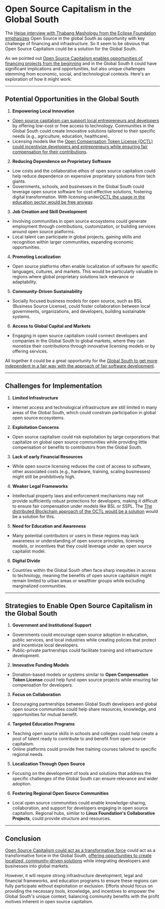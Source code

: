 # Open Source Capitalism in the Global South

The [Heise interview with Thabang Mashologu from the Eclipse Foundation emphasizes](https://www.heise.de/hintergrund/Open-Source-im-Globalen-Sueden-mehr-als-nur-ein-technisches-Werkzeug-10223042.html
) Open Source in the global South as opportunity with key challenge of financing and infrastructure. So it seem to be obvious that Open Source Capitalism could be a solution for the Global South.

As we pointed out [Open Source Capitalism enables opportunities of financing projects from the beginning](https://license-token.com/#/wiki/innovative_funding) and in the Global South it could have significant implications and opportunities, but also unique challenges stemming from economic, social, and technological contexts. Here's an exploration of how it might work:

---

## **Potential Opportunities in the Global South**

1. **Empowering Local Innovation**
  - [Open source capitalism can support local entrepreneurs and developers](https://www.license-token.com/wiki/open-source-capitalism.html) by offering low-cost or free access to technology. Communities in the Global South could create innovative solutions tailored to their specific needs (e.g., agriculture, education, healthcare).
  - Licensing models like the [Open Compensation Token License (OCTL) could incentivize developers and entrepreneurs while ensuring fair compensation for their contributions](https://license-token.com).

2. **Reducing Dependence on Proprietary Software**
  - Low costs and the collaborative ethos of open source capitalism could help reduce dependence on expensive proprietary solutions from tech giants.
  - Governments, schools, and businesses in the Global South could leverage open source software for cost-effective solutions, fostering digital transformation. With licensing under[OCTL the usage in the education sector would be free anyway](https://github.com/open-compensation-token-license/license).

3. **Job Creation and Skill Development**
  - Involving communities in open source ecosystems could generate employment through contributions, customization, or building services around open source platforms.
  - Local talent can participate in global projects, gaining skills and recognition within larger communities, expanding economic opportunities. 

4. **Promoting Localization**
  - Open source platforms often enable localization of software for specific languages, cultures, and markets. This would be particularly valuable in regions where global proprietary solutions lack relevance or adaptability.

5. **Community-Driven Sustainability**
  - Socially focused business models for open source, such as BSL (Business Source License), could foster collaboration between local governments, organizations, and developers, building sustainable systems.

6. **Access to Global Capital and Markets**
  - Engaging in open source capitalism could connect developers and companies in the Global South to global markets, where they can monetize their contributions through innovative licensing models or by offering services.

All together it could be a great opportunity for the [Global South to get more independent in a fair way with the approach of fair software development](https://github.com/open-compensation-token-license/octl/blob/main/octl-whitepaper.md). 

---

## **Challenges for Implementation**

1. **Limited Infrastructure**
  - Internet access and technological infrastructure are still limited in many areas of the Global South, which could constrain participation in global open source ecosystems.

2. **Exploitation Concerns**
  - Open source capitalism could risk exploitation by large corporations that capitalize on global open source communities while providing little compensation or benefits to contributors from the Global South.

3. **Lack of early Financial Resources**
  - While open source licensing reduces the cost of access to software, other associated costs (e.g., hardware, training, scaling businesses) might still be prohibitively high.

4. **Weaker Legal Frameworks**
  - Intellectual property laws and enforcement mechanisms may not provide sufficiently robust protections for developers, making it difficult to ensure fair compensation under models like BSL or SSPL. The [The distributed Blockchain approach of the OCTL would be a solution](https://license-token.com) would be a solution for this.

5. **Need for Education and Awareness**
  - Many potential contributors or users in these regions may lack awareness or understanding of open source principles, licensing models, or incentives that they could leverage under an open source capitalist model.

6. **Digital Divide**
  - Countries within the Global South often face sharp inequities in access to technology, meaning the benefits of open source capitalism might remain limited to urban areas or wealthier groups while excluding marginalized communities.

---

## **Strategies to Enable Open Source Capitalism in the Global South**

1. **Government and Institutional Support**
  - Governments could encourage open source adoption in education, public services, and local industries while creating policies that protect and incentivize local developers.
  - Public-private partnerships could facilitate training and infrastructure development.

2. **Innovative Funding Models**
  - Donation-based models or systems similar to **Open Compensation Token License** could help fund open source projects while ensuring fair compensation for developers.

3. **Focus on Collaboration**
  - Encouraging partnerships between Global South developers and global open source communities could help share resources, knowledge, and opportunities for mutual benefit.

4. **Targeted Education Programs**
  - Teaching open source skills in schools and colleges could help create a pool of talent ready to contribute to and benefit from open source capitalism.
  - Online platforms could provide free training courses tailored to specific regional needs.

5. **Localization Through Open Source**
  - Focusing on the development of tools and solutions that address the specific challenges of the Global South can ensure relevance and wider adoption.

6. **Fostering Regional Open Source Communities**
  - Local open source communities could enable knowledge-sharing, collaboration, and support for developers engaging in open source capitalism. Regional hubs, similar to **Linux Foundation's Collaborative Projects**, could provide structure and resources.

---

## **Conclusion**

[Open Source Capitalism could act as a transformative force](https://www.license-token.com/wiki/octl-alternative-to-pure-open-source-capitalism.html) could act as a transformative force in the Global South, [offering opportunities to create localized, community-driven solutions](https://www.license-token.com) while integrating developers and businesses into global markets.

However, it will require strong infrastructure development, legal and financial frameworks, and education programs to ensure these regions can fully participate without exploitation or exclusion. Efforts should focus on providing the necessary tools, knowledge, and incentives to empower the Global South's unique context, balancing community benefits with the profit motives inherent in open source capitalism.
